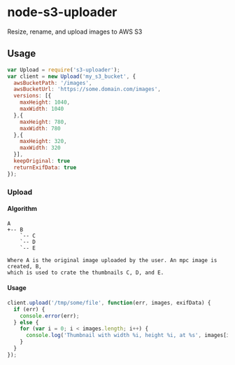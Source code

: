 node-s3-uploader
================

Resize, rename, and upload images to AWS S3

## Usage

```javascript
var Upload = require('s3-uploader');
var client = new Upload('my_s3_bucket', {
  awsBucketPath: '/images',
  awsBucketUrl: 'https://some.domain.com/images',
  versions: [{
    maxHeight: 1040,
    maxWidth: 1040
  },{
    maxHeight: 780,
    maxWidth: 780
  },{
    maxHeight: 320,
    maxWidth: 320
  }],
  keepOriginal: true
  returnExifData: true
});
```

### Upload

#### Algorithm

```
A
+-- B
    `-- C
    `-- D
    `-- E

Where A is the original image uploaded by the user. An mpc image is created, B,
which is used to crate the thumbnails C, D, and E.
```

#### Usage

```javascript
client.upload('/tmp/some/file', function(err, images, exifData) {
  if (err) {
    console.error(err);
  } else {
    for (var i = 0; i < images.length; i++) {
      console.log('Thumbnail with width %i, height %i, at %s', images[i].width, images[i].height, images[i].url);
    }
  }
});
```
